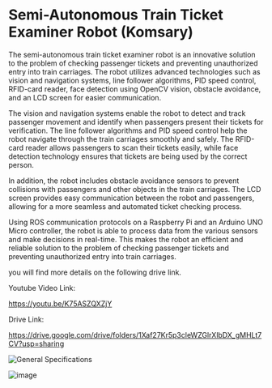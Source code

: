# Semi-Autonomous Train Ticket Examiner Robot (Komsary)

The semi-autonomous train ticket examiner robot is an innovative solution to the problem of checking passenger tickets and preventing unauthorized entry into train carriages. The robot utilizes advanced technologies such as vision and navigation systems, line follower algorithms, PID speed control, RFID-card reader, face detection using OpenCV vision, obstacle avoidance, and an LCD screen for easier communication.

The vision and navigation systems enable the robot to detect and track passenger movement and identify when passengers present their tickets for verification. The line follower algorithms and PID speed control help the robot navigate through the train carriages smoothly and safely. The RFID-card reader allows passengers to scan their tickets easily, while face detection technology ensures that tickets are being used by the correct person.

In addition, the robot includes obstacle avoidance sensors to prevent collisions with passengers and other objects in the train carriages. The LCD screen provides easy communication between the robot and passengers, allowing for a more seamless and automated ticket checking process.

Using ROS communication protocols on a Raspberry Pi and an Arduino UNO Micro controller, the robot is able to process data from the various sensors and make decisions in real-time. This makes the robot an efficient and reliable solution to the problem of checking passenger tickets and preventing unauthorized entry into train carriages.

you will find more details on the following drive link.

Youtube Video Link:

https://youtu.be/K75ASZQXZjY

Drive Link:

https://drive.google.com/drive/folders/1Xaf27Kr5p3cleWZGlrXlbDX_gMHLt7CV?usp=sharing

![General Specifications](https://user-images.githubusercontent.com/106331831/223109879-2c3aab1f-2e70-48aa-8389-2f8d019e8a73.png)

![image](https://github.com/MostafaELFEEL/Semi-Autonomous-Train-Ticket-Examiner-Robot-Komsary/assets/106331831/6368d2d5-ecd8-4589-a746-92f8a3e4cdad)


